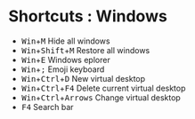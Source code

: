 # Shortcuts : Windows

- <kbd>Win</kbd>+<kbd>M</kbd> Hide all windows
- <kbd>Win</kbd>+<kbd>Shift</kbd>+<kbd>M</kbd> Restore all windows
- <kbd>Win</kbd>+<kbd>E</kbd> Windows eplorer
- <kbd>Win</kbd>+<kbd>;</kbd> Emoji keyboard
- <kbd>Win</kbd>+<kbd>Ctrl</kbd>+<kbd>D</kbd> New virtual desktop
- <kbd>Win</kbd>+<kbd>Ctrl</kbd>+<kbd>F4</kbd> Delete current virtual desktop
- <kbd>Win</kbd>+<kbd>Ctrl</kbd>+<kbd>Arrows</kbd> Change virtual desktop
- <kbd>F4</kbd> Search bar
